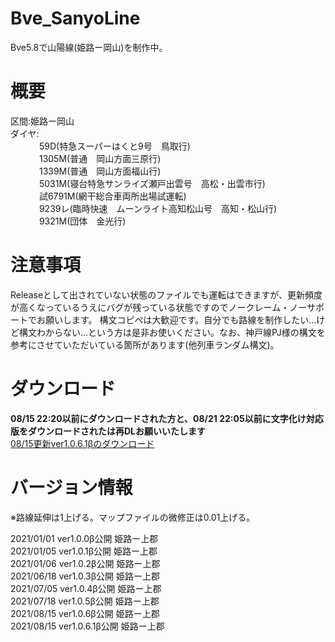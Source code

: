 # Bve_SanyoLine
Bve5.8で山陽線(姫路ー岡山)を制作中。  
# 概要  
区間:姫路ー岡山  
ダイヤ:  
　　　 59D(特急スーパーはくと9号　鳥取行)  
　　　 1305M(普通　岡山方面三原行)  
　　　 1339M(普通　岡山方面福山行)  
　　　 5031M(寝台特急サンライズ瀬戸出雲号　高松・出雲市行)  
　　　 試6791M(網干総合車両所出場試運転)  
　　　 9239レ(臨時快速　ムーンライト高知松山号　高知・松山行)  
　　　 9321M(団体　金光行) 
# 注意事項
Releaseとして出されていない状態のファイルでも運転はできますが、更新頻度が高くなっているうえにバグが残っている状態ですのでノークレーム・ノーサポートでお願いします。
構文コピペは大歓迎です。自分でも路線を制作したい…けど構文わからない…という方は是非お使いください。なお、神戸線PJ様の構文を参考にさせていただいている箇所があります(他列車ランダム構文)。

# ダウンロード  
**08/15 22:20以前にダウンロードされた方と、08/21 22:05以前に文字化け対応版をダウンロードされたは再DLお願いいたします**  
[08/15更新ver1.0.6.1βのダウンロード](https://github.com/sankakujirusi12/Bve_SanyoLine/archive/refs/tags/1.0.6.1%CE%B2.zip)  
  
# バージョン情報
※路線延伸は1上げる。マップファイルの微修正は0.01上げる。  
  
2021/01/01 ver1.0.0β公開	姫路ー上郡  
2021/01/05 ver1.0.1β公開	姫路ー上郡  
2021/01/06 ver1.0.2β公開	姫路ー上郡  
2021/06/18 ver1.0.3β公開	姫路ー上郡  
2021/07/05 ver1.0.4β公開	姫路ー上郡  
2021/07/18 ver1.0.5β公開	姫路ー上郡  
2021/08/15 ver1.0.6β公開	姫路ー上郡  
2021/08/15 ver1.0.6.1β公開	姫路ー上郡  
